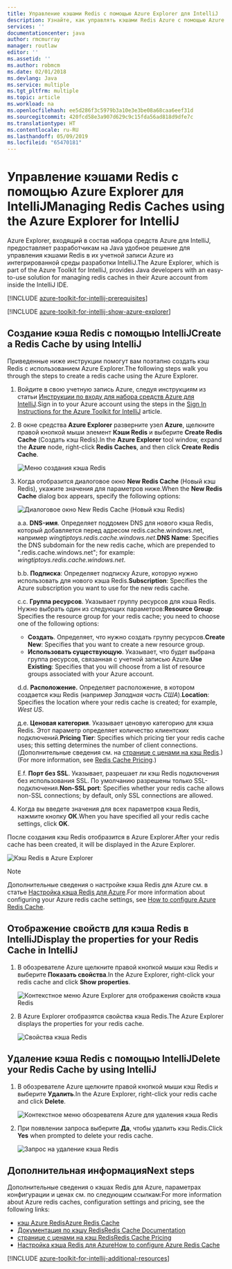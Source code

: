 ```yaml
---
title: Управление кэшами Redis с помощью Azure Explorer для IntelliJ
description: Узнайте, как управлять кэшами Redis Azure с помощью Azure Explorer для IntelliJ.
services: ''
documentationcenter: java
author: rmcmurray
manager: routlaw
editor: ''
ms.assetid: ''
ms.author: robmcm
ms.date: 02/01/2018
ms.devlang: Java
ms.service: multiple
ms.tgt_pltfrm: multiple
ms.topic: article
ms.workload: na
ms.openlocfilehash: ee5d286f3c5979b3a10e3e3be08a68caa6eef31d
ms.sourcegitcommit: 420fcd58e3a907d629c9c15fda56ad818d9dfe7c
ms.translationtype: HT
ms.contentlocale: ru-RU
ms.lasthandoff: 05/09/2019
ms.locfileid: "65470181"
---
```

# <a name="managing-redis-caches-using-the-azure-explorer-for-intellij"></a><span data-ttu-id="e67c2-103">Управление кэшами Redis с помощью Azure Explorer для IntelliJ</span><span class="sxs-lookup"><span data-stu-id="e67c2-103">Managing Redis Caches using the Azure Explorer for IntelliJ</span></span>

<span data-ttu-id="e67c2-104">Azure Explorer, входящий в состав набора средств Azure для IntelliJ, предоставляет разработчикам на Java удобное решение для управления кэшами Redis в их учетной записи Azure из интегрированной среды разработки IntelliJ.</span><span class="sxs-lookup"><span data-stu-id="e67c2-104">The Azure Explorer, which is part of the Azure Toolkit for IntelliJ, provides Java developers with an easy-to-use solution for managing redis caches in their Azure account from inside the IntelliJ IDE.</span></span>

[!INCLUDE [azure-toolkit-for-intellij-prerequisites](../includes/azure-toolkit-for-intellij-prerequisites.md)]

[!INCLUDE [azure-toolkit-for-intellij-show-azure-explorer](../includes/azure-toolkit-for-intellij-show-azure-explorer.md)]

## <a name="create-a-redis-cache-by-using-intellij"></a><span data-ttu-id="e67c2-105">Создание кэша Redis с помощью IntelliJ</span><span class="sxs-lookup"><span data-stu-id="e67c2-105">Create a Redis Cache by using IntelliJ</span></span>

<span data-ttu-id="e67c2-106">Приведенные ниже инструкции помогут вам поэтапно создать кэш Redis с использованием Azure Explorer.</span><span class="sxs-lookup"><span data-stu-id="e67c2-106">The following steps walk you through the steps to create a redis cache using the Azure Explorer.</span></span>

1. <span data-ttu-id="e67c2-107">Войдите в свою учетную запись Azure, следуя инструкциям из статьи [Инструкции по входу для набора средств Azure для IntelliJ].</span><span class="sxs-lookup"><span data-stu-id="e67c2-107">Sign in to your Azure account using the steps in the [Sign In Instructions for the Azure Toolkit for IntelliJ] article.</span></span>

1. <span data-ttu-id="e67c2-108">В окне средства **Azure Explorer** разверните узел **Azure**, щелкните правой кнопкой мыши элемент **Кэши Redis** и выберите **Create Redis Cache** (Создать кэш Redis).</span><span class="sxs-lookup"><span data-stu-id="e67c2-108">In the **Azure Explorer** tool window, expand the **Azure** node, right-click **Redis Caches**, and then click **Create Redis Cache**.</span></span>

   ![Меню создания кэша Redis][CR01]

1. <span data-ttu-id="e67c2-110">Когда отобразится диалоговое окно **New Redis Cache** (Новый кэш Redis), укажите значения для параметров ниже.</span><span class="sxs-lookup"><span data-stu-id="e67c2-110">When the **New Redis Cache** dialog box appears, specify the following options:</span></span>

   ![Диалоговое окно New Redis Cache (Новый кэш Redis)][CR02]

   <span data-ttu-id="e67c2-112">a.</span><span class="sxs-lookup"><span data-stu-id="e67c2-112">a.</span></span> <span data-ttu-id="e67c2-113">**DNS-имя**. Определяет поддомен DNS для нового кэша Redis, который добавляется перед адресом redis.cache.windows.net, например *wingtiptoys.redis.cache.windows.net*.</span><span class="sxs-lookup"><span data-stu-id="e67c2-113">**DNS Name**: Specifies the DNS subdomain for the new redis cache, which are prepended to ".redis.cache.windows.net"; for example: *wingtiptoys.redis.cache.windows.net*.</span></span>

   <span data-ttu-id="e67c2-114">b.</span><span class="sxs-lookup"><span data-stu-id="e67c2-114">b.</span></span> <span data-ttu-id="e67c2-115">**Подписка**: Определяет подписку Azure, которую нужно использовать для нового кэша Redis.</span><span class="sxs-lookup"><span data-stu-id="e67c2-115">**Subscription**: Specifies the Azure subscription you want to use for the new redis cache.</span></span>

   <span data-ttu-id="e67c2-116">c.</span><span class="sxs-lookup"><span data-stu-id="e67c2-116">c.</span></span> <span data-ttu-id="e67c2-117">**Группа ресурсов**. Указывает группу ресурсов для кэша Redis. Нужно выбрать один из следующих параметров:</span><span class="sxs-lookup"><span data-stu-id="e67c2-117">**Resource Group**: Specifies the resource group for your redis cache; you need to choose one of the following options:</span></span> 
      * <span data-ttu-id="e67c2-118">**Создать**. Определяет, что нужно создать группу ресурсов.</span><span class="sxs-lookup"><span data-stu-id="e67c2-118">**Create New**: Specifies that you want to create a new resource group.</span></span> 
      * <span data-ttu-id="e67c2-119">**Использовать существующую**. Указывает, что будет выбрана группа ресурсов, связанная с учетной записью Azure.</span><span class="sxs-lookup"><span data-stu-id="e67c2-119">**Use Existing**: Specifies that you will choose from a list of resource groups associated with your Azure account.</span></span> 

   <span data-ttu-id="e67c2-120">d.</span><span class="sxs-lookup"><span data-stu-id="e67c2-120">d.</span></span> <span data-ttu-id="e67c2-121">**Расположение.** Определяет расположение, в котором создается кэш Redis (например *Западная часть США*).</span><span class="sxs-lookup"><span data-stu-id="e67c2-121">**Location**: Specifies the location where your redis cache is created; for example, *West US*.</span></span>

   <span data-ttu-id="e67c2-122">д.</span><span class="sxs-lookup"><span data-stu-id="e67c2-122">e.</span></span> <span data-ttu-id="e67c2-123">**Ценовая категория**. Указывает ценовую категорию для кэша Redis. Этот параметр определяет количество клиентских подключений.</span><span class="sxs-lookup"><span data-stu-id="e67c2-123">**Pricing Tier**: Specifies which pricing tier your redis cache uses; this setting determines the number of client connections.</span></span> <span data-ttu-id="e67c2-124">(Дополнительные сведения см. на [странице с ценами на кэш Redis].)</span><span class="sxs-lookup"><span data-stu-id="e67c2-124">(For more information, see [Redis Cache Pricing].)</span></span>

   <span data-ttu-id="e67c2-125">Е.</span><span class="sxs-lookup"><span data-stu-id="e67c2-125">f.</span></span> <span data-ttu-id="e67c2-126">**Порт без SSL**. Указывает, разрешает ли кэш Redis подключения без использования SSL. По умолчанию разрешены только SSL-подключения.</span><span class="sxs-lookup"><span data-stu-id="e67c2-126">**Non-SSL port**: Specifies whether your redis cache allows non-SSL connections; by default, only SSL connections are allowed.</span></span>

1. <span data-ttu-id="e67c2-127">Когда вы введете значения для всех параметров кэша Redis, нажмите кнопку **ОК**.</span><span class="sxs-lookup"><span data-stu-id="e67c2-127">When you have specified all your redis cache settings, click **OK**.</span></span>

<span data-ttu-id="e67c2-128">После создания кэш Redis отобразится в Azure Explorer.</span><span class="sxs-lookup"><span data-stu-id="e67c2-128">After your redis cache has been created, it will be displayed in the Azure Explorer.</span></span>

   ![Кэш Redis в Azure Explorer][CR03]

> [!NOTE]
>
> <span data-ttu-id="e67c2-130">Дополнительные сведения о настройке кэша Redis для Azure см. в статье [Настройка кэша Redis для Azure].</span><span class="sxs-lookup"><span data-stu-id="e67c2-130">For more information about configuring your Azure redis cache settings, see [How to configure Azure Redis Cache].</span></span>
>

## <a name="display-the-properties-for-your-redis-cache-in-intellij"></a><span data-ttu-id="e67c2-131">Отображение свойств для кэша Redis в IntelliJ</span><span class="sxs-lookup"><span data-stu-id="e67c2-131">Display the properties for your Redis Cache in IntelliJ</span></span>

1. <span data-ttu-id="e67c2-132">В обозревателе Azure щелкните правой кнопкой мыши кэш Redis и выберите **Показать свойства**.</span><span class="sxs-lookup"><span data-stu-id="e67c2-132">In the Azure Explorer, right-click your redis cache and click **Show properties**.</span></span>

   ![Контекстное меню Azure Explorer для отображения свойств кэша Redis][SP01]

1. <span data-ttu-id="e67c2-134">В Azure Explorer отобразятся свойства кэша Redis.</span><span class="sxs-lookup"><span data-stu-id="e67c2-134">The Azure Explorer displays the properties for your redis cache.</span></span>

   ![Свойства кэша Redis][SP02]

## <a name="delete-your-redis-cache-by-using-intellij"></a><span data-ttu-id="e67c2-136">Удаление кэша Redis с помощью IntelliJ</span><span class="sxs-lookup"><span data-stu-id="e67c2-136">Delete your Redis Cache by using IntelliJ</span></span>

1. <span data-ttu-id="e67c2-137">В обозревателе Azure щелкните правой кнопкой мыши кэш Redis и выберите **Удалить**.</span><span class="sxs-lookup"><span data-stu-id="e67c2-137">In the Azure Explorer, right-click your redis cache and click **Delete**.</span></span>

   ![Контекстное меню обозревателя Azure для удаления кэша Redis][DE01]

1. <span data-ttu-id="e67c2-139">При появлении запроса выберите **Да**, чтобы удалить кэш Redis.</span><span class="sxs-lookup"><span data-stu-id="e67c2-139">Click **Yes** when prompted to delete your redis cache.</span></span>

   ![Запрос на удаление кэша Redis][DE02]

## <a name="next-steps"></a><span data-ttu-id="e67c2-141">Дополнительная информация</span><span class="sxs-lookup"><span data-stu-id="e67c2-141">Next steps</span></span>

<span data-ttu-id="e67c2-142">Дополнительные сведения о кэшах Redis для Azure, параметрах конфигурации и ценах см. по следующим ссылкам:</span><span class="sxs-lookup"><span data-stu-id="e67c2-142">For more information about Azure redis caches, configuration settings and pricing, see the following links:</span></span>

* <span data-ttu-id="e67c2-143">[кэш Azure Redis]</span><span class="sxs-lookup"><span data-stu-id="e67c2-143">[Azure Redis Cache]</span></span>
* <span data-ttu-id="e67c2-144">[Документация по кэшу Redis]</span><span class="sxs-lookup"><span data-stu-id="e67c2-144">[Redis Cache Documentation]</span></span>
* <span data-ttu-id="e67c2-145">[странице с ценами на кэш Redis]</span><span class="sxs-lookup"><span data-stu-id="e67c2-145">[Redis Cache Pricing]</span></span>
* <span data-ttu-id="e67c2-146">[Настройка кэша Redis для Azure]</span><span class="sxs-lookup"><span data-stu-id="e67c2-146">[How to configure Azure Redis Cache]</span></span>

[!INCLUDE [azure-toolkit-for-intellij-additional-resources](../includes/azure-toolkit-for-intellij-additional-resources.md)]

<!-- URL List -->

[странице с ценами на кэш Redis]: https://azure.microsoft.com/pricing/details/cache/
[Redis Cache Pricing]: https://azure.microsoft.com/pricing/details/cache/
[кэш Azure Redis]: https://azure.microsoft.com/services/cache/
[Azure Redis Cache]: https://azure.microsoft.com/services/cache/
[Документация по кэшу Redis]: /azure/redis-cache
[Redis Cache Documentation]: /azure/redis-cache
[Настройка кэша Redis для Azure]: /azure/redis-cache/cache-configure
[How to configure Azure Redis Cache]: /azure/redis-cache/cache-configure
[Инструкции по входу для набора средств Azure для IntelliJ]: ./azure-toolkit-for-intellij-sign-in-instructions.md
[Sign In Instructions for the Azure Toolkit for IntelliJ]: ./azure-toolkit-for-intellij-sign-in-instructions.md

<!-- IMG List -->

[CR01]: media/azure-toolkit-for-intellij-managing-redis-caches-using-azure-explorer/CR01.png
[CR02]: media/azure-toolkit-for-intellij-managing-redis-caches-using-azure-explorer/CR02.png
[CR03]: media/azure-toolkit-for-intellij-managing-redis-caches-using-azure-explorer/CR03.png

[SP01]: media/azure-toolkit-for-intellij-managing-redis-caches-using-azure-explorer/SP01.png
[SP02]: media/azure-toolkit-for-intellij-managing-redis-caches-using-azure-explorer/SP02.png

[DE01]: media/azure-toolkit-for-intellij-managing-redis-caches-using-azure-explorer/DE01.png
[DE02]: media/azure-toolkit-for-intellij-managing-redis-caches-using-azure-explorer/DE02.png
